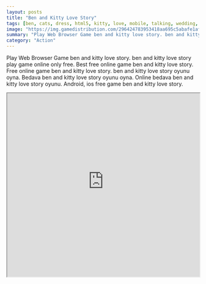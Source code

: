 ```yaml
---
layout: posts
title: "Ben and Kitty Love Story"
tags: [ben, cats, dress, html5, kitty, love, mobile, talking, wedding, free, online, games, oyna, game, free, games, play, play, games]
image: "https://img.gamedistribution.com/296424783953418aa695c5abafe1af57.jpg"
summary: "Play Web Browser Game ben and kitty love story. ben and kitty love story play game online only free. Best free online game ben and kitty love story. Free online game ben and kitty love story. ben and kitty love story oyunu oyna. Bedava ben and kitty love story oyunu oyna. Online bedava ben and kitty love story oyunu. Android, ios free game ben and kitty love story."
category: "Action"
---
```


Play Web Browser Game ben and kitty love story. ben and kitty love story play game online only free. Best free online game ben and kitty love story. Free online game ben and kitty love story. ben and kitty love story oyunu oyna. Bedava ben and kitty love story oyunu oyna. Online bedava ben and kitty love story oyunu. Android, ios free game ben and kitty love story.

<iframe width="100%" height="480px;" src="https://html5.gamedistribution.com/296424783953418aa695c5abafe1af57/"></iframe>